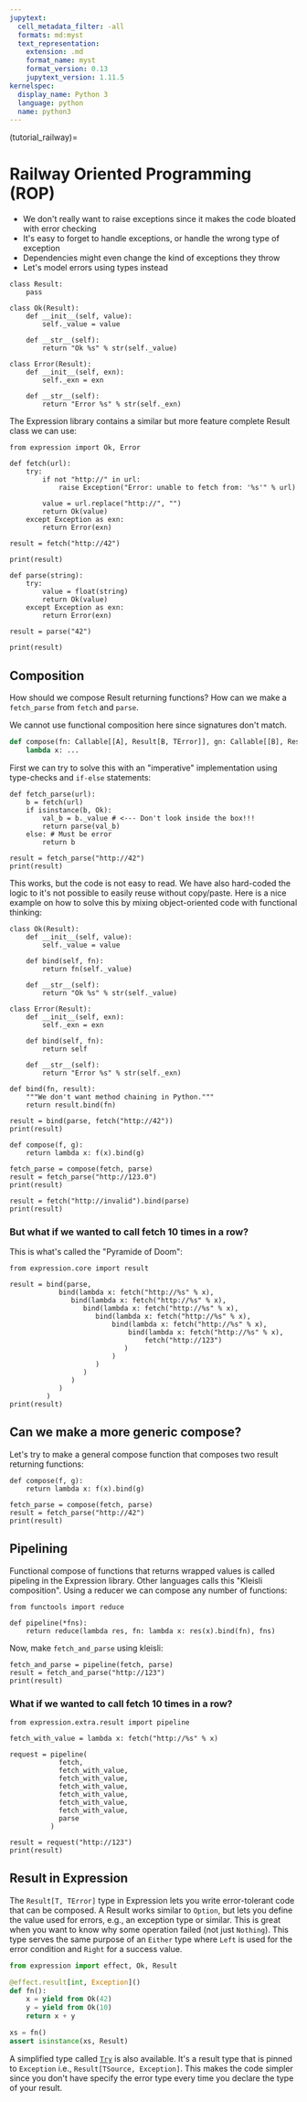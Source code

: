 ```yaml
---
jupytext:
  cell_metadata_filter: -all
  formats: md:myst
  text_representation:
    extension: .md
    format_name: myst
    format_version: 0.13
    jupytext_version: 1.11.5
kernelspec:
  display_name: Python 3
  language: python
  name: python3
---
```

(tutorial_railway)=

# Railway Oriented Programming (ROP)

- We don't really want to raise exceptions since it makes the code bloated with error
  checking
- It's easy to forget to handle exceptions, or handle the wrong type of exception
- Dependencies might even change the kind of exceptions they throw
- Let's model errors using types instead

```{code-cell} python
class Result:
    pass

class Ok(Result):
    def __init__(self, value):
        self._value = value

    def __str__(self):
        return "Ok %s" % str(self._value)

class Error(Result):
    def __init__(self, exn):
        self._exn = exn

    def __str__(self):
        return "Error %s" % str(self._exn)
```

The Expression library contains a similar but more feature complete Result class we can
use:

```{code-cell} python
from expression import Ok, Error

def fetch(url):
    try:
        if not "http://" in url:
            raise Exception("Error: unable to fetch from: '%s'" % url)

        value = url.replace("http://", "")
        return Ok(value)
    except Exception as exn:
        return Error(exn)
```

```{code-cell} python
result = fetch("http://42")

print(result)
```

```{code-cell} python
def parse(string):
    try:
        value = float(string)
        return Ok(value)
    except Exception as exn:
        return Error(exn)
```

```{code-cell} python
result = parse("42")

print(result)
```

## Composition

How should we compose Result returning functions? How can we make a `fetch_parse` from
`fetch` and `parse`.

We cannot use functional composition here since signatures don't match.

```python
def compose(fn: Callable[[A], Result[B, TError]], gn: Callable[[B], Result[C, TError]]) -> Callable[[A], Result[C, TError]]:
    lambda x: ...
```

First we can try to solve this with an "imperative" implementation using type-checks and
`if-else` statements:

```{code-cell} python
def fetch_parse(url):
    b = fetch(url)
    if isinstance(b, Ok):
        val_b = b._value # <--- Don't look inside the box!!!
        return parse(val_b)
    else: # Must be error
        return b

result = fetch_parse("http://42")
print(result)
```

This works, but the code is not easy to read. We have also hard-coded the logic to it's
not possible to easily reuse without copy/paste. Here is a nice example on how to solve
this by mixing object-oriented code with functional thinking:

```{code-cell} python
class Ok(Result):
    def __init__(self, value):
        self._value = value

    def bind(self, fn):
        return fn(self._value)

    def __str__(self):
        return "Ok %s" % str(self._value)

class Error(Result):
    def __init__(self, exn):
        self._exn = exn

    def bind(self, fn):
        return self

    def __str__(self):
        return "Error %s" % str(self._exn)

def bind(fn, result):
    """We don't want method chaining in Python."""
    return result.bind(fn)
```

```{code-cell} python
result = bind(parse, fetch("http://42"))
print(result)
```

```{code-cell} python
def compose(f, g):
    return lambda x: f(x).bind(g)

fetch_parse = compose(fetch, parse)
result = fetch_parse("http://123.0")
print(result)
```

```{code-cell} python
result = fetch("http://invalid").bind(parse)
print(result)
```

### But what if we wanted to call fetch 10 times in a row?

This is what's called the "Pyramide of Doom":

```{code-cell} python
from expression.core import result

result = bind(parse,
            bind(lambda x: fetch("http://%s" % x),
               bind(lambda x: fetch("http://%s" % x),
                  bind(lambda x: fetch("http://%s" % x),
                     bind(lambda x: fetch("http://%s" % x),
                         bind(lambda x: fetch("http://%s" % x),
                             bind(lambda x: fetch("http://%s" % x),
                                 fetch("http://123")
                            )
                         )
                     )
                  )
               )
            )
         )
print(result)
```

## Can we make a more generic compose?

Let's try to make a general compose function that composes two result returning functions:

```{code-cell} python
def compose(f, g):
    return lambda x: f(x).bind(g)

fetch_parse = compose(fetch, parse)
result = fetch_parse("http://42")
print(result)
```

## Pipelining

Functional compose of functions that returns wrapped values is called pipeling in the
Expression library. Other languages calls this "Kleisli composition". Using a reducer we
can compose any number of functions:

```{code-cell} python
from functools import reduce

def pipeline(*fns):
    return reduce(lambda res, fn: lambda x: res(x).bind(fn), fns)
```

Now, make `fetch_and_parse` using kleisli:

```{code-cell} python
fetch_and_parse = pipeline(fetch, parse)
result = fetch_and_parse("http://123")
print(result)
```

### What if we wanted to call fetch 10 times in a row?

```{code-cell} python
from expression.extra.result import pipeline

fetch_with_value = lambda x: fetch("http://%s" % x)

request = pipeline(
            fetch,
            fetch_with_value,
            fetch_with_value,
            fetch_with_value,
            fetch_with_value,
            fetch_with_value,
            fetch_with_value,
            parse
          )

result = request("http://123")
print(result)
```

## Result in Expression

The `Result[T, TError]` type in Expression lets you write error-tolerant code that can
be composed. A Result works similar to `Option`, but lets you define the value used for
errors, e.g., an exception type or similar. This is great when you want to know why some
operation failed (not just `Nothing`). This type serves the same purpose of an `Either`
type where `Left` is used for the error condition and `Right` for a success value.

```python
from expression import effect, Ok, Result

@effect.result[int, Exception]()
def fn():
    x = yield from Ok(42)
    y = yield from Ok(10)
    return x + y

xs = fn()
assert isinstance(xs, Result)
```

A simplified type called
[`Try`](file:///Users/dbrattli/Developer/Github/Expression/docs/_build/html/reference/try.html)
is also available. It's a result type that is pinned to `Exception` i.e.,
`Result[TSource, Exception]`. This makes the code simpler since you don't have specify
the error type every time you declare the type of your result.

